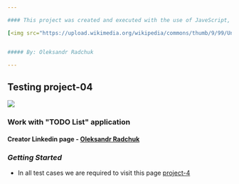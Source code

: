 ```yaml
---

#### This project was created and executed with the use of JaveScript, Node.js, Cypress and CSS selectors.

[<img src="https://upload.wikimedia.org/wikipedia/commons/thumb/9/99/Unofficial_JavaScript_logo_2.svg/512px-Unofficial_JavaScript_logo_2.svg.png?20141107110902" width="150"/>](image.png)  [<img src="https://upload.wikimedia.org/wikipedia/commons/d/d9/Node.js_logo.svg" width="150"/>](image.png) [<img src="https://scontent-ord5-2.xx.fbcdn.net/v/t39.30808-1/278128364_4985948144854412_3841072495540246445_n.jpg?stp=dst-jpg_p200x200&_nc_cat=102&ccb=1-7&_nc_sid=5f2048&_nc_ohc=zNBhVH-0NfsQ7kNvgGkf_D4&_nc_ht=scontent-ord5-2.xx&oh=00_AYBubfyRXk7vJKpDmiuHp58jP_Ghxb6ZEyyGywCIzScB5g&oe=665715A2" width="150"/>](image.png) [<img src="https://upload.wikimedia.org/wikipedia/commons/d/d5/CSS3_logo_and_wordmark.svg" height="150" width="150"/>](image.png)


##### By: Oleksandr Radchuk

---
```


## Testing project-04

[<img src="https://www.perfecto.io/sites/default/files/image/2020-09/social-blog-getting-started-cypress.jpg"/>](image.png)

### Work with "TODO List" application

#### Creator Linkedin page - [Oleksandr Radchuk](https://www.linkedin.com/in/oradchuk/)

### _Getting Started_

- In all test cases we are required to visit this page [project-4](https://www.techglobal-training.com/frontend/project-6)

